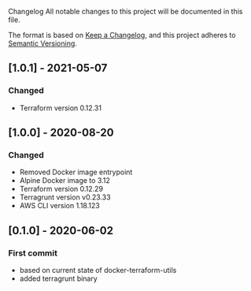  Changelog
All notable changes to this project will be documented in this file.

The format is based on [Keep a Changelog](https://keepachangelog.com/en/1.0.0/),
and this project adheres to [Semantic Versioning](https://semver.org/spec/v2.0.0.html).

## [1.0.1] - 2021-05-07
### Changed
- Terraform version 0.12.31

## [1.0.0] - 2020-08-20
### Changed
- Removed Docker image entrypoint
- Alpine Docker image to 3.12
- Terraform version 0.12.29
- Terragrunt version v0.23.33
- AWS CLI version 1.18.123

## [0.1.0] - 2020-06-02
### First commit
- based on current state of docker-terraform-utils
- added terragrunt binary
